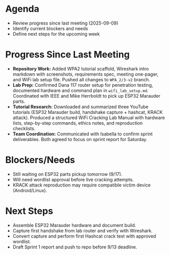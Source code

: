 # Agenda
- Review progress since last meeting (2025-09-09)
- Identify current blockers and needs
- Define next steps for the upcoming week

# Progress Since Last Meeting
- **Repository Work:** Added WPA2 tutorial scaffold, Wireshark intro markdown with screenshots, requirements spec, meeting one-pager, and WiFi lab setup file. Pushed all changes to `WPA_2/3-v2` branch.
- **Lab Prep:** Confirmed Dana 117 router setup for penetration testing, documented hardware and command plan in `wifi_lab_setup.md`. Coordinated with IEEE and Mike Herrboldt to pick up ESP32 Marauder parts.
- **Tutorial Research:** Downloaded and summarized three YouTube tutorials (ESP32 Marauder build, handshake capture + hashcat, KRACK attack). Produced a structured WiFi Cracking Lab Manual with hardware lists, step-by-step commands, ethics notes, and reproduction checklists.
- **Team Coordination:** Communicated with Isabella to confirm sprint deliverables. Both agreed to focus on sprint report for Saturday.

# Blockers/Needs
- Still waiting on ESP32 parts pickup tomorrow (9/17).
- Will need wordlist approval before live cracking attempts.
- KRACK attack reproduction may require compatible victim device (Android/Linux).

# Next Steps
- Assemble ESP32 Marauder hardware and document build.
- Capture first handshake from lab router and verify with Wireshark.
- Convert capture and perform first Hashcat crack test with approved wordlist.
- Draft Sprint 1 report and push to repo before 9/13 deadline.
